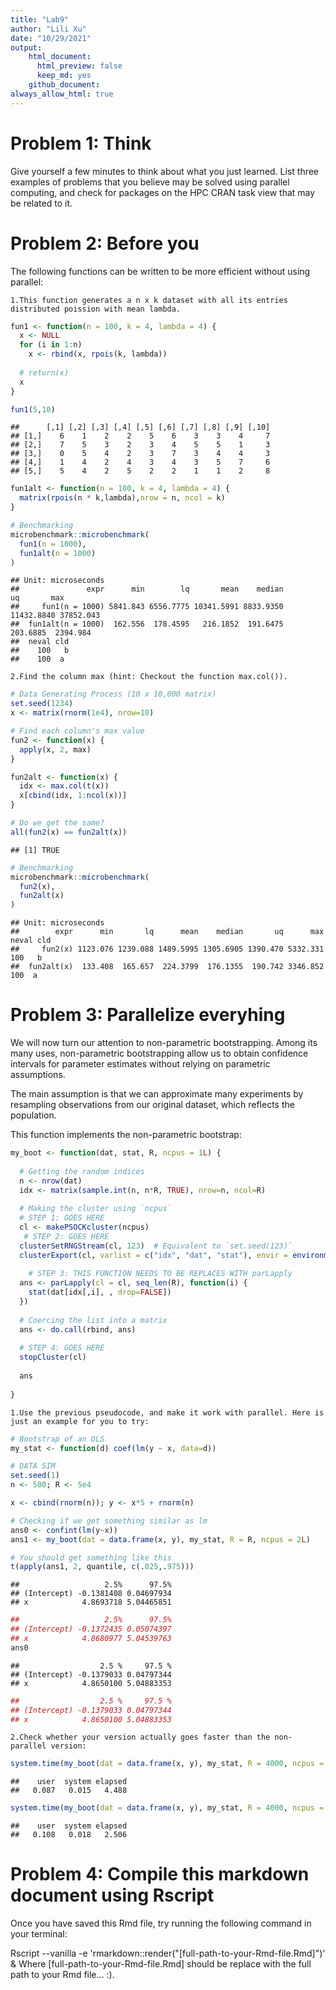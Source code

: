 ```yaml
---
title: "Lab9"
author: "Lili Xu"
date: "10/29/2021"
output: 
    html_document:
      html_preview: false
      keep_md: yes
    github_document:
always_allow_html: true
---
```




# Problem 1: Think
Give yourself a few minutes to think about what you just learned. List three examples of problems that you believe may be solved using parallel computing, and check for packages on the HPC CRAN task view that may be related to it.

# Problem 2: Before you
The following functions can be written to be more efficient without using parallel:

    1.This function generates a n x k dataset with all its entries distributed poission with mean lambda.


```r
fun1 <- function(n = 100, k = 4, lambda = 4) {
  x <- NULL
  for (i in 1:n)
    x <- rbind(x, rpois(k, lambda))
  
  # return(x)
  x
}

fun1(5,10)
```

```
##      [,1] [,2] [,3] [,4] [,5] [,6] [,7] [,8] [,9] [,10]
## [1,]    6    1    2    2    5    6    3    3    4     7
## [2,]    7    5    3    2    3    4    5    5    1     3
## [3,]    0    5    4    2    3    7    3    4    4     3
## [4,]    1    4    2    4    3    4    3    5    7     6
## [5,]    5    4    2    5    2    2    1    1    2     8
```

```r
fun1alt <- function(n = 100, k = 4, lambda = 4) {
  matrix(rpois(n * k,lambda),nrow = n, ncol = k)
}

# Benchmarking
microbenchmark::microbenchmark(
  fun1(n = 1000),
  fun1alt(n = 1000)
)
```

```
## Unit: microseconds
##               expr      min        lq       mean    median         uq       max
##     fun1(n = 1000) 5841.843 6556.7775 10341.5991 8833.9350 11432.8840 37852.043
##  fun1alt(n = 1000)  162.556  178.4595   216.1852  191.6475   203.6885  2394.984
##  neval cld
##    100   b
##    100  a
```

    2.Find the column max (hint: Checkout the function max.col()).
    

```r
# Data Generating Process (10 x 10,000 matrix)
set.seed(1234)
x <- matrix(rnorm(1e4), nrow=10)

# Find each column's max value
fun2 <- function(x) {
  apply(x, 2, max)
}

fun2alt <- function(x) {
  idx <- max.col(t(x))  
  x[cbind(idx, 1:ncol(x))]
}

# Do we get the same?
all(fun2(x) == fun2alt(x))
```

```
## [1] TRUE
```

```r
# Benchmarking
microbenchmark::microbenchmark(
  fun2(x),
  fun2alt(x)
)
```

```
## Unit: microseconds
##        expr      min       lq      mean    median       uq      max neval cld
##     fun2(x) 1123.076 1239.088 1489.5995 1305.6905 1390.470 5332.331   100   b
##  fun2alt(x)  133.408  165.657  224.3799  176.1355  190.742 3346.852   100  a
```

# Problem 3: Parallelize everyhing
We will now turn our attention to non-parametric bootstrapping. Among its many uses, non-parametric bootstrapping allow us to obtain confidence intervals for parameter estimates without relying on parametric assumptions.

The main assumption is that we can approximate many experiments by resampling observations from our original dataset, which reflects the population.

This function implements the non-parametric bootstrap:

```r
my_boot <- function(dat, stat, R, ncpus = 1L) {
  
  # Getting the random indices
  n <- nrow(dat)
  idx <- matrix(sample.int(n, n*R, TRUE), nrow=n, ncol=R)
 
  # Making the cluster using `ncpus`
  # STEP 1: GOES HERE
  cl <- makePSOCKcluster(ncpus)
   # STEP 2: GOES HERE
  clusterSetRNGStream(cl, 123)  # Equivalent to `set.seed(123)`
  clusterExport(cl, varlist = c("idx", "dat", "stat"), envir = environment())
  
    # STEP 3: THIS FUNCTION NEEDS TO BE REPLACES WITH parLapply
  ans <- parLapply(cl = cl, seq_len(R), function(i) {
    stat(dat[idx[,i], , drop=FALSE])
  })
  
  # Coercing the list into a matrix
  ans <- do.call(rbind, ans)
  
  # STEP 4: GOES HERE
  stopCluster(cl)
  
  ans
  
}
```

    1.Use the previous pseudocode, and make it work with parallel. Here is just an example for you to try:

```r
# Bootstrap of an OLS
my_stat <- function(d) coef(lm(y ~ x, data=d))

# DATA SIM
set.seed(1)
n <- 500; R <- 5e4

x <- cbind(rnorm(n)); y <- x*5 + rnorm(n)

# Checking if we get something similar as lm
ans0 <- confint(lm(y~x))
ans1 <- my_boot(dat = data.frame(x, y), my_stat, R = R, ncpus = 2L)

# You should get something like this
t(apply(ans1, 2, quantile, c(.025,.975)))
```

```
##                   2.5%      97.5%
## (Intercept) -0.1381408 0.04697934
## x            4.8693718 5.04465851
```

```r
##                   2.5%      97.5%
## (Intercept) -0.1372435 0.05074397
## x            4.8680977 5.04539763
ans0
```

```
##                  2.5 %     97.5 %
## (Intercept) -0.1379033 0.04797344
## x            4.8650100 5.04883353
```

```r
##                  2.5 %     97.5 %
## (Intercept) -0.1379033 0.04797344
## x            4.8650100 5.04883353
```
    
    2.Check whether your version actually goes faster than the non-parallel version:

```r
system.time(my_boot(dat = data.frame(x, y), my_stat, R = 4000, ncpus = 1L))
```

```
##    user  system elapsed 
##   0.087   0.015   4.488
```

```r
system.time(my_boot(dat = data.frame(x, y), my_stat, R = 4000, ncpus = 2L))
```

```
##    user  system elapsed 
##   0.108   0.018   2.506
```


# Problem 4: Compile this markdown document using Rscript
Once you have saved this Rmd file, try running the following command in your terminal:

Rscript --vanilla -e 'rmarkdown::render("[full-path-to-your-Rmd-file.Rmd]")' &
Where [full-path-to-your-Rmd-file.Rmd] should be replace with the full path to your Rmd file… :).
